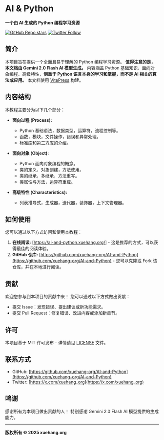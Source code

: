 # AI & Python

**一个由 AI 生成的 Python 编程学习资源**

[![GitHub Repo stars](https://img.shields.io/github/stars/xuehang-org/AI-and-Python?style=social)](https://github.com/xuehang-org/AI-and-Python)
[![Twitter Follow](https://img.shields.io/twitter/follow/xuehang_org?style=social)](https://x.com/xuehang_org)

## 简介

本项目旨在提供一个全面且易于理解的 Python 编程学习资源。 **值得注意的是，本文档由 Gemini 2.0 Flash AI 模型生成。** 内容涵盖 Python 基础知识、面向对象编程、高级特性，**侧重于 Python 语言本身的学习和掌握，而不是 AI 相关的算法或应用。** 本文档使用 [VitePress](https://vitepress.dev/) 构建。

## 内容结构

本教程主要分为以下几个部分：

*   **面向过程 (Process):**
    *   Python 基础语法，数据类型，运算符，流程控制等。
    *   函数，模块，文件操作，错误和异常处理。
    *   标准库和第三方库的介绍。

*   **面向对象 (Object):**
    *   Python 面向对象编程的概念。
    *   类的定义，对象创建，方法使用。
    *   类的继承，多继承，方法重写。
    *   类属性与方法，运算符重载。

*   **高级特性 (Characteristics):**
    *   列表推导式，生成器，迭代器，装饰器，上下文管理器。

## 如何使用

您可以通过以下方式访问和使用本教程：

1.  **在线阅读:**  [https://ai-and-python.xuehang.org/]  -  这是推荐的方式，可以获得最佳的阅读体验。
2.  **GitHub 仓库:** [https://github.com/xuehang-org/AI-and-Python](https://github.com/xuehang-org/AI-and-Python)  -  您可以克隆或 Fork 该仓库，并在本地进行阅读。

## 贡献

欢迎您参与到本项目的贡献中来！ 您可以通过以下方式做出贡献：

*   提交 Issue：发现错误、提出建议或新功能需求。
*   提交 Pull Request：修复错误、改进内容或添加新章节。


## 许可

本项目基于 MIT 许可发布 - 详情请见 [LICENSE](LICENSE) 文件。

## 联系方式

*   GitHub: [https://github.com/xuehang-org/AI-and-Python](https://github.com/xuehang-org/AI-and-Python)
*   Twitter: [https://x.com/xuehang_org](https://x.com/xuehang_org)

## 鸣谢

感谢所有为本项目做出贡献的人！ 特别感谢 Gemini 2.0 Flash AI 模型提供的生成能力。

---

**版权所有 © 2025 xuehang.org**

